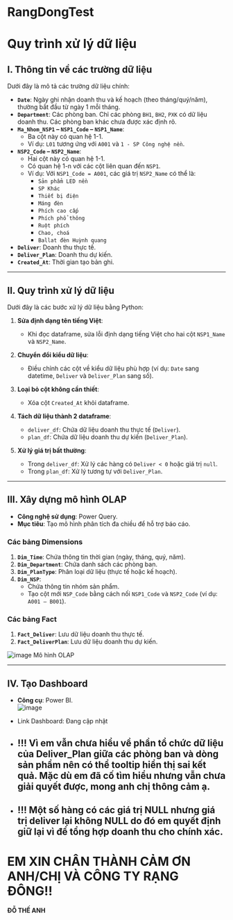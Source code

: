 # RangDongTest
# Quy trình xử lý dữ liệu

## I. Thông tin về các trường dữ liệu
Dưới đây là mô tả các trường dữ liệu chính:

- **`Date`**: Ngày ghi nhận doanh thu và kế hoạch (theo tháng/quý/năm), thường bắt đầu từ ngày 1 mỗi tháng.
- **`Department`**: Các phòng ban. Chỉ các phòng `BH1`, `BH2`, `PXK` có dữ liệu doanh thu. Các phòng ban khác chưa được xác định rõ.
- **`Ma_Nhom_NSP1` – `NSP1_Code` – `NSP1_Name`**:  
  - Ba cột này có quan hệ 1-1.  
  - Ví dụ: `L01` tương ứng với `A001` và `1 - SP Công nghệ nền`.
- **`NSP2_Code` – `NSP2_Name`**:  
  - Hai cột này có quan hệ 1-1.  
  - Có quan hệ 1-n với các cột liên quan đến `NSP1`.  
  - Ví dụ: Với `NSP1_Code = A001`, các giá trị `NSP2_Name` có thể là:  
    - `Sản phẩm LED nền`  
    - `SP Khác`  
    - `Thiết bị điện`  
    - `Máng đèn`  
    - `Phích cao cấp`  
    - `Phích phổ thông`  
    - `Ruột phích`  
    - `Chao, choá`  
    - `Ballat đèn Huỳnh quang`
- **`Deliver`**: Doanh thu thực tế.  
- **`Deliver_Plan`**: Doanh thu dự kiến.  
- **`Created_At`**: Thời gian tạo bản ghi.

---

## II. Quy trình xử lý dữ liệu
Dưới đây là các bước xử lý dữ liệu bằng Python:

1. **Sửa định dạng tên tiếng Việt**:  
   - Khi đọc dataframe, sửa lỗi định dạng tiếng Việt cho hai cột `NSP1_Name` và `NSP2_Name`.

2. **Chuyển đổi kiểu dữ liệu**:  
   - Điều chỉnh các cột về kiểu dữ liệu phù hợp (ví dụ: `Date` sang datetime, `Deliver` và `Deliver_Plan` sang số).

3. **Loại bỏ cột không cần thiết**:  
   - Xóa cột `Created_At` khỏi dataframe.

4. **Tách dữ liệu thành 2 dataframe**:  
   - `deliver_df`: Chứa dữ liệu doanh thu thực tế (`Deliver`).  
   - `plan_df`: Chứa dữ liệu doanh thu dự kiến (`Deliver_Plan`).

5. **Xử lý giá trị bất thường**:  
   - Trong `deliver_df`: Xử lý các hàng có `Deliver < 0` hoặc giá trị `null`.  
   - Trong `plan_df`: Xử lý tương tự với `Deliver_Plan`.

---

## III. Xây dựng mô hình OLAP
- **Công nghệ sử dụng**: Power Query.  
- **Mục tiêu**: Tạo mô hình phân tích đa chiều để hỗ trợ báo cáo.

### Các bảng Dimensions
1. **`Dim_Time`**: Chứa thông tin thời gian (ngày, tháng, quý, năm).  
2. **`Dim_Department`**: Chứa danh sách các phòng ban.  
3. **`Dim_PlanType`**: Phân loại dữ liệu (thực tế hoặc kế hoạch).  
4. **`Dim_NSP`**:  
   - Chứa thông tin nhóm sản phẩm.  
   - Tạo cột mới `NSP_Code` bằng cách nối `NSP1_Code` và `NSP2_Code` (ví dụ: `A001 – B001`).

### Các bảng Fact
1. **`Fact_Deliver`**: Lưu dữ liệu doanh thu thực tế.  
2. **`Fact_DeliverPlan`**: Lưu dữ liệu doanh thu dự kiến.

![image](https://github.com/user-attachments/assets/be21d3bd-e69a-462a-a139-b6279537007e)
Mô hình OLAP

---

## IV. Tạo Dashboard
- **Công cụ**: Power BI.   
  ![image](https://github.com/user-attachments/assets/7e459cb4-3c0f-4d47-a43c-376608ffdb0c)

- Link Dashboard: Đang cập nhật
- ## !!! **Vì em vẫn chưa hiểu về phần tổ chức dữ liệu của Deliver_Plan giữa các phòng ban và dòng sản phẩm nên có thể tooltip hiển thị sai kết quả. Mặc dù em đã cố tìm hiểu nhưng vẫn chưa giải quyết được, mong anh chị thông cảm ạ.**
- ## !!! **Một số hàng có các giá trị NULL nhưng giá trị deliver lại không NULL do đó em quyết định giữ lại vì để tổng hợp doanh thu cho chính xác.**

# EM XIN CHÂN THÀNH CẢM ƠN ANH/CHỊ VÀ CÔNG TY RẠNG ĐÔNG!!
**ĐỖ THẾ ANH**
